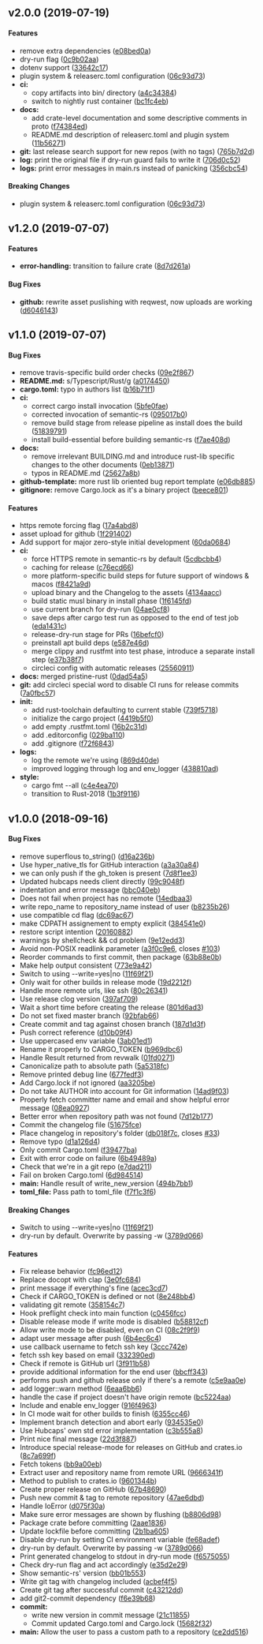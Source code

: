 <a name="v2.0.0"></a>
## v2.0.0 (2019-07-19)


#### Features

*   remove extra dependencies ([e08bed0a](e08bed0a))
*   dry-run flag ([0c9b02aa](0c9b02aa))
*   dotenv support ([33642c17](33642c17))
*   plugin system & releaserc.toml configuration ([06c93d73](06c93d73))
* **ci:**
  *  copy artifacts into bin/ directory ([a4c34384](a4c34384))
  *  switch to nightly rust container ([bc1fc4eb](bc1fc4eb))
* **docs:**
  *  add crate-level documentation and some descriptive comments in proto ([f74384ed](f74384ed))
  *  README.md description of releaserc.toml and plugin system ([11b56271](11b56271))
* **git:**  last release search support for new repos (with no tags) ([765b7d2d](765b7d2d))
* **log:**  print the original file if dry-run guard fails to write it ([706d0c52](706d0c52))
* **logs:**  print error messages in main.rs instead of panicking ([356cbc54](356cbc54))

#### Breaking Changes

*   plugin system & releaserc.toml configuration ([06c93d73](06c93d73))



<a name="v1.2.0"></a>
## v1.2.0 (2019-07-07)


#### Features

* **error-handling:**  transition to failure crate ([8d7d261a](8d7d261a))

#### Bug Fixes

* **github:**  rewrite asset puslishing with reqwest, now uploads are working ([d6046143](d6046143))



<a name="v1.1.0"></a>
## v1.1.0 (2019-07-07)


#### Bug Fixes

*   remove travis-specific build order checks ([09e2f867](09e2f867))
* **README.md:**  s/Typescript/Rust/g ([a0174450](a0174450))
* **cargo.toml:**  typo in authors list ([b16b71f1](b16b71f1))
* **ci:**
  *  correct cargo install invocation ([5bfe0fae](5bfe0fae))
  *  corrected invocation of semantic-rs ([095017b0](095017b0))
  *  remove build stage from release pipeline as install does the build ([51839791](51839791))
  *  install build-essential before building semantic-rs ([f7ae408d](f7ae408d))
* **docs:**
  *  remove irrelevant BUILDING.md and introduce rust-lib specific changes to the other documents ([0eb13871](0eb13871))
  *  typos in README.md ([25627a8b](25627a8b))
* **github-template:**  more rust lib oriented bug report template ([e06db885](e06db885))
* **gitignore:**  remove Cargo.lock as it's a binary project ([beece801](beece801))

#### Features

*   https remote forcing flag ([17a4abd8](17a4abd8))
*   asset upload for github ([1f291402](1f291402))
*   Add support for major zero-style initial development ([60da0684](60da0684))
* **ci:**
  *  force HTTPS remote in semantic-rs by default ([5cdbcbb4](5cdbcbb4))
  *  caching for release ([c76ecd66](c76ecd66))
  *  more platform-specific build steps for future support of windows & macos ([f8421a9d](f8421a9d))
  *  upload binary and the Changelog to the assets ([4134aacc](4134aacc))
  *  build static musl binary in install phase ([1f6145fd](1f6145fd))
  *  use current branch for dry-run ([04ae0cf8](04ae0cf8))
  *  save deps after cargo test run as opposed to the end of test job ([eda1431c](eda1431c))
  *  release-dry-run stage for PRs ([16befcf0](16befcf0))
  *  preinstall apt build deps ([e587e46d](e587e46d))
  *  merge clippy and rustfmt into test phase, introduce a separate install step ([e37b38f7](e37b38f7))
  *  circleci config with automatic releases ([25560911](25560911))
* **docs:**  merged pristine-rust ([0dad54a5](0dad54a5))
* **git:**  add circleci special word to disable CI runs for release commits ([7a0fbc57](7a0fbc57))
* **init:**
  *  add rust-toolchain defaulting to current stable ([739f5718](739f5718))
  *  initialize the cargo project ([4419b5f0](4419b5f0))
  *  add empty .rustfmt.toml ([16b2c31d](16b2c31d))
  *  add .editorconfig ([029ba110](029ba110))
  *  add .gitignore ([f72f6843](f72f6843))
* **logs:**
  *  log the remote we're using ([869d40de](869d40de))
  *  improved logging through log and env_logger ([438810ad](438810ad))
* **style:**
  *  cargo fmt --all ([c4e4ea70](c4e4ea70))
  *  transition to Rust-2018 ([1b3f9116](1b3f9116))



<a name="v1.0.0"></a>
## v1.0.0 (2018-09-16)


#### Bug Fixes

*   remove superflous to_string() ([d16a236b](d16a236b))
*   Use hyper_native_tls for GitHub interaction ([a3a30a84](a3a30a84))
*   we can only push if the gh_token is present ([7d8f1ee3](7d8f1ee3))
*   Updated hubcaps needs client directly ([99c9048f](99c9048f))
*   indentation and error message ([bbc040eb](bbc040eb))
*   Does not fail when project has no remote ([14edbaa3](14edbaa3))
*   write repo_name to repository_name instead of user ([b8235b26](b8235b26))
*   use compatible cd flag ([dc69ac67](dc69ac67))
*   make CDPATH assignement to empty explicit ([384541e0](384541e0))
*   restore script intention ([20160882](20160882))
*   warnings by shellcheck && cd problem ([9e12edd3](9e12edd3))
*   Avoid non-POSIX readlink parameter ([a3f0c9e6](a3f0c9e6), closes [#103](103))
*   Reorder commands to first commit, then package ([63b88e0b](63b88e0b))
*   Make help output consistent ([773e9a42](773e9a42))
*   Switch to using --write=yes|no ([11f69f21](11f69f21))
*   Only wait for other builds in release mode ([19d2212f](19d2212f))
*   Handle more remote urls, like ssh ([80c26341](80c26341))
*   Use release clog version ([397af709](397af709))
*   Wait a short time before creating the release ([801d6ad3](801d6ad3))
*   Do not set fixed master branch ([92bfab66](92bfab66))
*   Create commit and tag against chosen branch ([187d1d3f](187d1d3f))
*   Push correct reference ([d10b09f4](d10b09f4))
*   Use uppercased env variable ([3ab01ed1](3ab01ed1))
*   Rename it properly to CARGO_TOKEN ([b969dbc6](b969dbc6))
*   Handle Result returned from revwalk ([01fd0271](01fd0271))
*   Canonicalize path to absolute path ([5a5318fc](5a5318fc))
*   Remove printed debug line ([677fedf3](677fedf3))
*   Add Cargo.lock if not ignored ([aa3205be](aa3205be))
*   Do not take AUTHOR into account for Git information ([14ad9f03](14ad9f03))
*   Properly fetch committer name and email and show helpful error message ([08ea0927](08ea0927))
*   Better error when repository path was not found ([7d12b177](7d12b177))
*   Commit the changelog file ([51675fce](51675fce))
*   Place changelog in repository's folder ([db018f7c](db018f7c), closes [#33](33))
*   Remove typo ([d1a126d4](d1a126d4))
*   Only commit Cargo.toml ([f39477ba](f39477ba))
*   Exit with error code on failure ([6b49489a](6b49489a))
*   Check that we're in a git repo ([e7dad211](e7dad211))
*   Fail on broken Cargo.toml ([6d984514](6d984514))
* **main:**  Handle result of write_new_version ([494b7bb1](494b7bb1))
* **toml_file:**  Pass path to toml_file ([f7f1c3f6](f7f1c3f6))

#### Breaking Changes

*   Switch to using --write=yes|no ([11f69f21](11f69f21))
*   dry-run by default. Overwrite by passing -w ([3789d066](3789d066))

#### Features

*   Fix release behavior ([fc96ed12](fc96ed12))
*   Replace docopt with clap ([3e0fc684](3e0fc684))
*   print message if everything's fine ([acec3cd7](acec3cd7))
*   Check if CARGO_TOKEN is defined or not ([8e248bb4](8e248bb4))
*   validating git remote ([358154c7](358154c7))
*   Hook preflight check into main function ([c0456fcc](c0456fcc))
*   Disable release mode if write mode is disabled ([b58812cf](b58812cf))
*   Allow write mode to be disabled, even on CI ([08c2f9f9](08c2f9f9))
*   adapt user message after push ([6b4ec6c4](6b4ec6c4))
*   use callback username to fetch ssh key ([3ccc742e](3ccc742e))
*   fetch ssh key based on email ([332390ed](332390ed))
*   Check if remote is GitHub url ([3f911b58](3f911b58))
*   provide additional information for the end user ([bbcff343](bbcff343))
*   performs push and github release only if there's a remote ([c5e9aa0e](c5e9aa0e))
*   add logger::warn method ([6eaa6bb6](6eaa6bb6))
*   handle the case if project doesn't have origin remote ([bc5224aa](bc5224aa))
*   Include and enable env_logger ([916f4963](916f4963))
*   In CI mode wait for other builds to finish ([6355cc46](6355cc46))
*   Implement branch detection and abort early ([934535e0](934535e0))
*   Use Hubcaps' own std error implementation ([c3b555a8](c3b555a8))
*   Print nice final message ([22d3f887](22d3f887))
*   Introduce special release-mode for releases on GitHub and crates.io ([8c7a699f](8c7a699f))
*   Fetch tokens ([bb9a00eb](bb9a00eb))
*   Extract user and repository name from remote URL ([9666341f](9666341f))
*   Method to publish to crates.io ([9601344b](9601344b))
*   Create proper release on GitHub ([67b48690](67b48690))
*   Push new commit & tag to remote repository ([47ae6dbd](47ae6dbd))
*   Handle IoError ([d075f30a](d075f30a))
*   Make sure error messages are shown by flushing ([b8806d98](b8806d98))
*   Package crate before committing ([2aae1836](2aae1836))
*   Update lockfile before committing ([2b1ba605](2b1ba605))
*   Disable dry-run by setting CI environment variable ([fe68adef](fe68adef))
*   dry-run by default. Overwrite by passing -w ([3789d066](3789d066))
*   Print generated changelog to stdout in dry-run mode ([f6575055](f6575055))
*   Check dry-run flag and act accordingly ([e35d2e29](e35d2e29))
*   Show semantic-rs' version ([bb01b553](bb01b553))
*   Write git tag with changelog included ([acbef4f5](acbef4f5))
*   Create git tag after successful commit ([c43212dd](c43212dd))
*   add git2-commit dependency ([f6e39b68](f6e39b68))
* **commit:**
  *  write new version in commit message ([21c11855](21c11855))
  *  Commit updated Cargo.toml and Cargo.lock ([15682f32](15682f32))
* **main:**  Allow the user to pass a custom path to a repository ([ce2dd516](ce2dd516))



